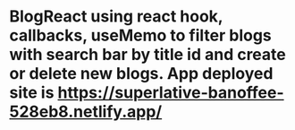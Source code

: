 # BlogReact using react hook, callbacks, useMemo to filter blogs with search bar by title id and create or delete new blogs. App deployed site is https://superlative-banoffee-528eb8.netlify.app/
